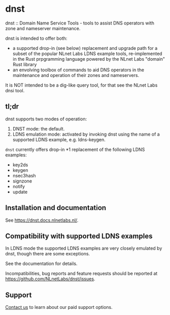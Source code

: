 # dnst

dnst
:: Domain Name Service Tools - tools to assist DNS operators with zone and nameserver maintenance.

dnst is intended to offer both:
- a supported drop-in (see below) replacement and upgrade path for a subset of the popular NLnet Labs LDNS example tools, re-implemented in the Rust prpgramming language powered by the NLnet Labs "domain" Rust library
- an envolving toolbox of commands to aid DNS operators in the maintenance and operation of their zones and nameservers.

It is NOT intended to be a dig-like query tool, for that see the NLnet Labs dnsi tool.

## tl;dr

dnst supports two modes of operation:

1. DNST mode: the default.
2. LDNS emulation mode: activated by invoking dnst using the name of a supported LDNS example, e.g. ldns-keygen.

`dnst` currently offers drop-in *1 replacement of the following LDNS examples:

- key2ds
- keygen
- nsec3hash  
- signzone  
- notify  
- update

## Installation and documentation

See https://dnst.docs.nlnetlabs.nl/.

## Compatibility with supported LDNS examples

In LDNS mode the supported LDNS examples are very closely emulated by dnst, though there are some exceptions.

See the documentation for details.

Incompatibilities, bug reports and feature requests should be reported at https://github.com/NLnetLabs/dnst/issues.

## Support

[Contact us](https://nlnetlabs.nl/services/contracts/) to learn about our paid support options.